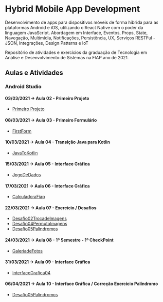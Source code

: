 # Hybrid Mobile App Development

Desenvolvimento de apps para dispositivos móveis de forma híbrida para as plataformas Android e iOS, utilizando o React Native com o poder da linguagem JavaScript. Abordagem em Interface, Eventos, Props, State, Navegação, Multimídia, Notificações, Persistência, UX, Serviços RESTFul - JSON, Integrações, Design Patterns e IoT

Repositório de atividades e exercícios da graduação de Tecnologia em Análise e Desenvolvimento de Sistemas na FIAP ano de 2021.

## Aulas e Atividades

### Android Studio
#### 03/03/2021 -> Aula 02 - Primeiro Projeto
- [Primeiro Projeto](https://github.com/jonasmzsouza/fiap-tdsr-hmad/tree/master/20210303/HelloWorld/app/src/main)

#### 08/03/2021 -> Aula 03 - Primeiro Formulário
- [FirstForm](https://github.com/jonasmzsouza/fiap-tdsr-hmad/tree/master/20210308/FirstForm/app/src/main)

#### 10/03/2021 -> Aula 04 - Transição Java para Kotlin
- [JavaToKotlin](https://github.com/jonasmzsouza/fiap-tdsr-hmad/tree/master/20210310/JavaToKotlin/app/src/main)

#### 15/03/2021 -> Aula 05 - Interface Gráfica
- [JogoDeDados](https://github.com/jonasmzsouza/fiap-tdsr-hmad/tree/master/20210315/JogoDeDados/app/src/main)

#### 17/03/2021 -> Aula 06 - Interface Gráfica
- [CalculadoraFiap](https://github.com/jonasmzsouza/fiap-tdsr-hmad/tree/master/20210317/CalculadoraFiap/app/src/main)

#### 22/03/2021 -> Aula 07 - Exercício / Desafios
- [Desafio02TrocadeImagens](https://github.com/jonasmzsouza/fiap-tdsr-hmad/tree/master/20210322/Desafio02TrocadeImagens/app/src/main)
- [Desafio04PermutaImagens](https://github.com/jonasmzsouza/fiap-tdsr-hmad/tree/master/20210322/Desafio04PermutaImagens/app/src/main)
- [Desafio05Palindromos](https://github.com/jonasmzsouza/fiap-tdsr-hmad/tree/master/20210322/Desafio05Palindromos/app/src/main)

#### 24/03/2021 -> Aula 08 - 1º Semestre - 1º CheckPoint
- [GaleriadeFotos](https://github.com/jonasmzsouza/fiap-tdsr-hmad/tree/master/20210324/GaleriadeFotos/app/src/main)

#### 31/03/2021 -> Aula 09 - Interface Gráfica
- [InterfaceGrafica04](https://github.com/jonasmzsouza/fiap-tdsr-hmad/tree/master/20210331/InterfaceGrafica04/app/src/main)

#### 06/04/2021 -> Aula 10 - Interface Gráfica / Correção Exercício Palíndromo
- [Desafio05Palindromos](https://github.com/jonasmzsouza/fiap-tdsr-hmad/tree/master/20210322/Desafio05Palindromos/app/src/main)
